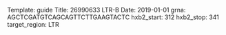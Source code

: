 Template: guide
Title: 26990633 LTR-B
Date: 2019-01-01
grna: AGCTCGATGTCAGCAGTTCTTGAAGTACTC
hxb2_start: 312
hxb2_stop: 341
target_region: LTR
